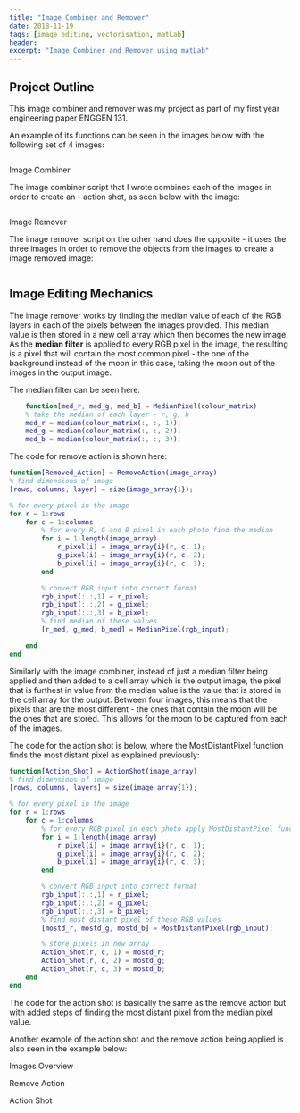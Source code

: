 ```yaml
---
title: "Image Combiner and Remover"
date: 2018-11-19
tags: [image editing, vectorisation, matLab]
header:
excerpt: "Image Combiner and Remover using matLab"
---
```


## Project Outline

This image combiner and remover was my project as part of my first year engineering paper ENGGEN 131.

An example of its functions can be seen in the images below with the following set of 4 images:

<img src="{{ site.url }}{{ site.baseurl }}/images/matlab/Overview.JPG" alt="">


Image Combiner

The image combiner script that I wrote combines each of the images in order to create an - action shot, as seen below with the image:

<img src="{{ site.url }}{{ site.baseurl }}/images/matlab/Action Shot.JPG" alt="">


Image Remover

The image remover script on the other hand does the opposite - it uses the three images in order to remove the objects from the images to create a image removed image:

<img src="{{ site.url }}{{ site.baseurl }}/images/matlab/Remove Action.JPG" alt="">


## Image Editing Mechanics

The image remover works by finding the median value of each of the RGB layers in each of the pixels between the images provided. This median value is then stored in a new cell array which then becomes the new image. As the **median filter** is applied to every RGB pixel in the image, the resulting is a pixel that will contain the most common pixel - the one of the background instead of the moon in this case, taking the moon out of the images in the output image.

The median filter can be seen here:

```matlab
    function[med_r, med_g, med_b] = MedianPixel(colour_matrix)
    % take the median of each layer - r, g, b
    med_r = median(colour_matrix(:, :, 1));
    med_g = median(colour_matrix(:, :, 2));
    med_b = median(colour_matrix(:, :, 3));
```

The code for remove action is shown here:

```matlab
function[Removed_Action] = RemoveAction(image_array)
% find dimensions of image
[rows, columns, layer] = size(image_array{1});

% for every pixel in the image
for r = 1:rows
    for c = 1:columns
        % for every R, G and B pixel in each photo find the median
        for i = 1:length(image_array)
            r_pixel(i) = image_array{i}(r, c, 1);
            g_pixel(i) = image_array{i}(r, c, 2);
            b_pixel(i) = image_array{i}(r, c, 3);
        end

        % convert RGB input into correct format
        rgb_input(:,:,1) = r_pixel;
        rgb_input(:,:,2) = g_pixel;
        rgb_input(:,:,3) = b_pixel;
        % find median of these values
        [r_med, g_med, b_med] = MedianPixel(rgb_input);

    end
end
```

Similarly with the image combiner, instead of just a median filter being applied and then added to a cell array which is the output image, the pixel that is furthest in value from the median value is the value that is stored in the cell array for the output. Between four images, this means that the pixels that are the most different - the ones that contain the moon will be the ones that are stored. This allows for the moon to be captured from each of the images.

The code for the action shot is below, where the MostDistantPixel function finds the most distant pixel as explained previously:

```matlab
function[Action_Shot] = ActionShot(image_array)
% find dimensions of image
[rows, columns, layers] = size(image_array{1});

% for every pixel in the image
for r = 1:rows
    for c = 1:columns
        % for every RGB pixel in each photo apply MostDistantPixel function
        for i = 1:length(image_array)
            r_pixel(i) = image_array{i}(r, c, 1);
            g_pixel(i) = image_array{i}(r, c, 2);
            b_pixel(i) = image_array{i}(r, c, 3);
        end

        % convert RGB input into correct format
        rgb_input(:,:,1) = r_pixel;
        rgb_input(:,:,2) = g_pixel;
        rgb_input(:,:,3) = b_pixel;
        % find most distant pixel of these RGB values
        [mostd_r, mostd_g, mostd_b] = MostDistantPixel(rgb_input);

        % store pixels in new array
        Action_Shot(r, c, 1) = mostd_r;
        Action_Shot(r, c, 2) = mostd_g;
        Action_Shot(r, c, 3) = mostd_b;
    end
end

```

The code for the action shot is basically the same as the remove action but with added steps of finding the most distant pixel from the median pixel value.

Another example of the action shot and the remove action being applied is also seen in the example below:

Images Overview
<img src="{{ site.url }}{{ site.baseurl }}/images/matlab/Ovewview 2.JPG" alt="">

Remove Action
<img src="{{ site.url }}{{ site.baseurl }}/images/matlab/Remove Action 2.JPG" alt="">

Action Shot
<img src="{{ site.url }}{{ site.baseurl }}/images/matlab/Action Shot2.JPG" alt="">
